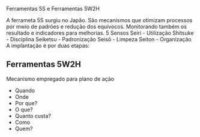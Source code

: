  Ferramentas 5S e Ferramentas 5W2H
 
 A ferrameta 5S surgiu no Japão. 
 São mecanismos que otimizam processos por mwio de padrões e redução dos equívocos. Monitorando também os resultado e indicadores para melhorias. 
 5 Sensos 
 Seiri - Utilização 
 Shitsuke - Disciplina 
 Seiketsu - Padronização 
 Seisõ - Limpeza 
 Seiton - Organização 
 A implantação é por duas etapas: 
 
 ## Ferramentas 5W2H
 Mecanismo empregado para plano de ação 
 - Quando 
 - Onde 
 - Por que? 
 - O que? 
 - Quanto custa?
 - Como 
 - Quem?